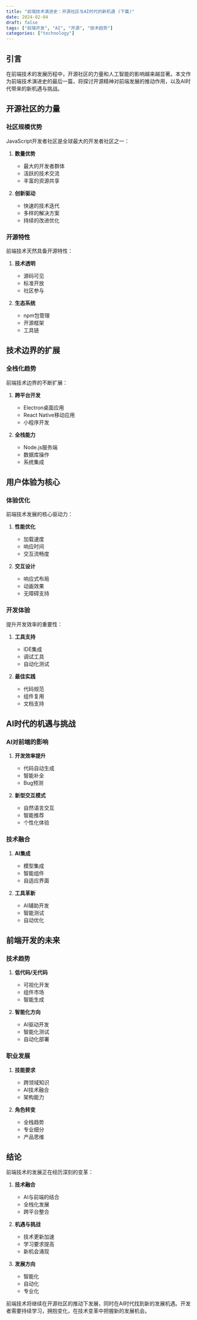 ```yaml
---
title: "前端技术演进史：开源社区与AI时代的新机遇 (下篇)"
date: 2024-02-04
draft: false
tags: ["前端开发", "AI", "开源", "技术趋势"]
categories: ["technology"]
---
```


## 引言

在前端技术的发展历程中，开源社区的力量和人工智能的影响越来越显著。本文作为前端技术演进史的最后一篇，将探讨开源精神对前端发展的推动作用，以及AI时代带来的新机遇与挑战。

## 开源社区的力量

### 社区规模优势
JavaScript开发者社区是全球最大的开发者社区之一：

1. **数量优势**
   - 最大的开发者群体
   - 活跃的技术交流
   - 丰富的资源共享

2. **创新驱动**
   - 快速的技术迭代
   - 多样的解决方案
   - 持续的改进优化

### 开源特性
前端技术天然具备开源特性：

1. **技术透明**
   - 源码可见
   - 标准开放
   - 社区参与

2. **生态系统**
   - npm包管理
   - 开源框架
   - 工具链

## 技术边界的扩展

### 全栈化趋势
前端技术边界的不断扩展：

1. **跨平台开发**
   - Electron桌面应用
   - React Native移动应用
   - 小程序开发

2. **全栈能力**
   - Node.js服务端
   - 数据库操作
   - 系统集成

## 用户体验为核心

### 体验优化
前端技术发展的核心驱动力：

1. **性能优化**
   - 加载速度
   - 响应时间
   - 交互流畅度

2. **交互设计**
   - 响应式布局
   - 动画效果
   - 无障碍支持

### 开发体验
提升开发效率的重要性：

1. **工具支持**
   - IDE集成
   - 调试工具
   - 自动化测试

2. **最佳实践**
   - 代码规范
   - 组件复用
   - 文档支持

## AI时代的机遇与挑战

### AI对前端的影响

1. **开发效率提升**
   - 代码自动生成
   - 智能补全
   - Bug预测

2. **新型交互模式**
   - 自然语言交互
   - 智能推荐
   - 个性化体验

### 技术融合

1. **AI集成**
   - 模型集成
   - 智能组件
   - 自适应界面

2. **工具革新**
   - AI辅助开发
   - 智能测试
   - 自动优化

## 前端开发的未来

### 技术趋势

1. **低代码/无代码**
   - 可视化开发
   - 组件市场
   - 智能生成

2. **智能化方向**
   - AI驱动开发
   - 智能化测试
   - 自动化部署

### 职业发展

1. **技能要求**
   - 跨领域知识
   - AI技术融合
   - 架构能力

2. **角色转变**
   - 全栈趋势
   - 专业细分
   - 产品思维

## 结论

前端技术的发展正在经历深刻的变革：

1. **技术融合**
   - AI与前端的结合
   - 全栈化发展
   - 跨平台整合

2. **机遇与挑战**
   - 技术更新加速
   - 学习要求提高
   - 新机会涌现

3. **发展方向**
   - 智能化
   - 自动化
   - 专业化

前端技术将继续在开源社区的推动下发展，同时在AI时代找到新的发展机遇。开发者需要持续学习，拥抱变化，在技术变革中把握新的发展机会。
